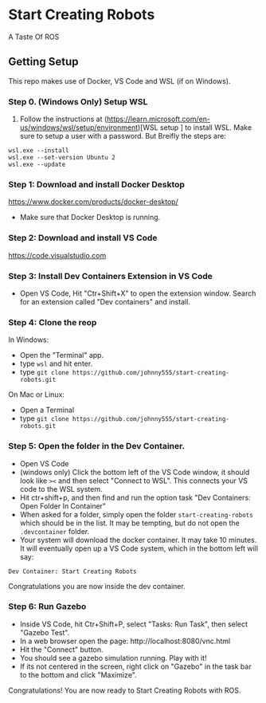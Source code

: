 # Start Creating Robots 

A Taste Of ROS 

## Getting Setup 

This repo makes use of Docker, VS Code and WSL (if on Windows). 

### Step 0. (Windows Only) Setup WSL

1. Follow the instructions at (https://learn.microsoft.com/en-us/windows/wsl/setup/environment)[WSL setup ] to install WSL. Make sure to setup a user with a password. But Breifly the steps are: 

```
wsl.exe --install
wsl.exe --set-version Ubuntu 2
wsl.exe --update
```

### Step 1: Download and install Docker Desktop 

https://www.docker.com/products/docker-desktop/

- Make sure that Docker Desktop is running. 

### Step 2: Download and install VS Code

https://code.visualstudio.com

### Step 3: Install Dev Containers Extension in VS Code 

- Open VS Code, Hit "Ctr+Shift+X" to open the extension window. Search for an extension called "Dev containers" and install. 

### Step 4: Clone the reop 

In Windows: 
 - Open the "Terminal" app.
 - type `wsl` and hit enter. 
 - type `git clone https://github.com/johnny555/start-creating-robots.git`

On Mac or Linux: 
- Open a Terminal 
- type `git clone https://github.com/johnny555/start-creating-robots.git`

### Step 5: Open the folder in the Dev Container. 

- Open VS Code
- (windows only) Click the bottom left of the VS Code window, it should look like `><` and then select "Connect to WSL". This connects your VS code to the WSL system. 
- Hit ctr+shift+p, and then find and run the option task "Dev Containers: Open Folder In Container"
- When asked for a folder, simply open the folder `start-creating-robots` which should be in the list. It may be tempting, but do not open the `.devcontainer` folder.
- Your system will download the docker container. It may take 10 minutes. It will eventually open up a VS Code system, which in the bottom left will say: 

`Dev Container: Start Creating Robots`

Congratulations you are now inside the dev container. 

### Step 6: Run Gazebo

- Inside VS Code, hit Ctr+Shift+P, select "Tasks: Run Task", then select "Gazebo Test". 
- In a web browser open the page: http://localhost:8080/vnc.html
- Hit the "Connect" button. 
- You should see a gazebo simulation running. Play with it! 
- If its not centered in the screen, right click on "Gazebo" in the task bar to the bottom and click "Maximize". 

Congratulations! You are now ready to Start Creating Robots with ROS.